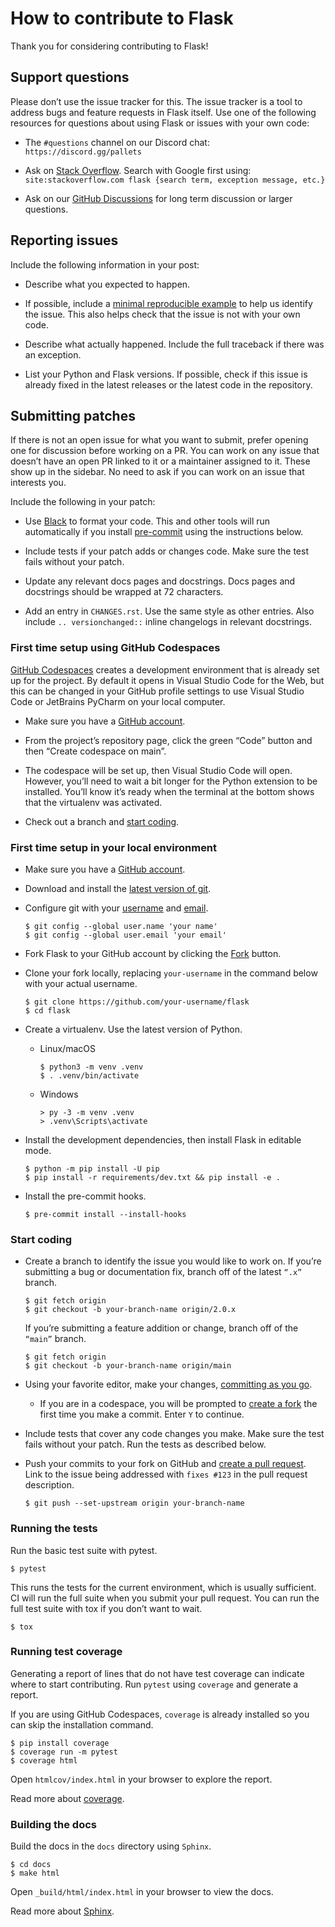 # How to contribute to Flask

Thank you for considering contributing to Flask!

## Support questions

Please don’t use the issue tracker for this. The issue tracker is a tool to address bugs and feature requests in Flask itself. Use one of the following resources for questions about using Flask or issues with your own code:

- The `#questions` channel on our Discord chat: `https://discord.gg/pallets`

- Ask on [Stack Overflow](https://stackoverflow.com/questions/tagged/flask?tab=Frequent). Search with Google first using: `site:stackoverflow.com flask {search term, exception message, etc.}`

- Ask on our [GitHub Discussions](https://github.com/pallets/flask/discussions) for long term discussion or larger questions.

## Reporting issues

Include the following information in your post:

- Describe what you expected to happen.

- If possible, include a [minimal reproducible example](https://stackoverflow.com/help/minimal-reproducible-example) to help us identify the issue. This also helps check that the issue is not with your own code.

- Describe what actually happened. Include the full traceback if there was an exception.

- List your Python and Flask versions. If possible, check if this issue is already fixed in the latest releases or the latest code in the repository.

## Submitting patches

If there is not an open issue for what you want to submit, prefer opening one for discussion before working on a PR. You can work on any issue that doesn’t have an open PR linked to it or a maintainer assigned to it. These show up in the sidebar. No need to ask if you can work on an issue that interests you.

Include the following in your patch:

- Use [Black](https://black.readthedocs.io/) to format your code. This and other tools will run automatically if you install [pre-commit](https://pre-commit.com/) using the instructions below.

- Include tests if your patch adds or changes code. Make sure the test fails without your patch.

- Update any relevant docs pages and docstrings. Docs pages and docstrings should be wrapped at 72 characters.

- Add an entry in `CHANGES.rst`. Use the same style as other entries. Also include `.. versionchanged::` inline changelogs in relevant docstrings.

### First time setup using GitHub Codespaces

[GitHub Codespaces](https://docs.github.com/en/codespaces) creates a development environment that is already set up for the project. By default it opens in Visual Studio Code for the Web, but this can be changed in your GitHub profile settings to use Visual Studio Code or JetBrains PyCharm on your local computer.

- Make sure you have a [GitHub account](https://github.com/join).

- From the project’s repository page, click the green “Code” button and then “Create codespace on main”.

- The codespace will be set up, then Visual Studio Code will open. However, you’ll need to wait a bit longer for the Python extension to be installed. You’ll know it’s ready when the terminal at the bottom shows that the virtualenv was activated.

- Check out a branch and [start coding](https://flask.palletsprojects.com/en/2.3.x/contributing/#start-coding).

### First time setup in your local environment

- Make sure you have a [GitHub account](https://github.com/join).

- Download and install the [latest version of git](https://git-scm.com/downloads).

- Configure git with your [username](https://docs.github.com/en/github/using-git/setting-your-username-in-git) and [email](https://docs.github.com/en/github/setting-up-and-managing-your-github-user-account/setting-your-commit-email-address).

    ```shell
    $ git config --global user.name 'your name'
    $ git config --global user.email 'your email'
    ```

- Fork Flask to your GitHub account by clicking the [Fork](https://github.com/pallets/flask/fork) button.

- Clone your fork locally, replacing `your-username` in the command below with your actual username.

    ```shell
    $ git clone https://github.com/your-username/flask
    $ cd flask
    ```

- Create a virtualenv. Use the latest version of Python.

    - Linux/macOS

        ```shell
        $ python3 -m venv .venv
        $ . .venv/bin/activate
        ```

    - Windows

        ```shell
        > py -3 -m venv .venv
        > .venv\Scripts\activate
        ```

- Install the development dependencies, then install Flask in editable mode.

    ```shell
    $ python -m pip install -U pip
    $ pip install -r requirements/dev.txt && pip install -e .
    ```

- Install the pre-commit hooks.

    ```shell
    $ pre-commit install --install-hooks
    ```

### Start coding

- Create a branch to identify the issue you would like to work on. If you’re submitting a bug or documentation fix, branch off of the latest `“.x”` branch.

    ```shell
    $ git fetch origin
    $ git checkout -b your-branch-name origin/2.0.x
    ```
    If you’re submitting a feature addition or change, branch off of the `“main”` branch.

    ```shell
    $ git fetch origin
    $ git checkout -b your-branch-name origin/main
    ```

- Using your favorite editor, make your changes, [committing as you go](https://afraid-to-commit.readthedocs.io/en/latest/git/commandlinegit.html#commit-your-changes).

    - If you are in a codespace, you will be prompted to [create a fork](https://docs.github.com/en/codespaces/developing-in-codespaces/using-source-control-in-your-codespace#about-automatic-forking) the first time you make a commit. Enter `Y` to continue.

- Include tests that cover any code changes you make. Make sure the test fails without your patch. Run the tests as described below.

- Push your commits to your fork on GitHub and [create a pull request](https://docs.github.com/en/github/collaborating-with-issues-and-pull-requests/creating-a-pull-request). Link to the issue being addressed with `fixes #123` in the pull request description.

    ```shell
    $ git push --set-upstream origin your-branch-name
    ```

### Running the tests

Run the basic test suite with pytest.

```shell
$ pytest
```

This runs the tests for the current environment, which is usually sufficient. CI will run the full suite when you submit your pull request. You can run the full test suite with tox if you don’t want to wait.

```shell
$ tox
```

### Running test coverage

Generating a report of lines that do not have test coverage can indicate where to start contributing. Run `pytest` using `coverage` and generate a report.

If you are using GitHub Codespaces, `coverage` is already installed so you can skip the installation command.

```shell
$ pip install coverage
$ coverage run -m pytest
$ coverage html
```

Open `htmlcov/index.html` in your browser to explore the report.

Read more about [coverage](https://coverage.readthedocs.io/).

### Building the docs

Build the docs in the `docs` directory using `Sphinx`.

```shell
$ cd docs
$ make html
```

Open `_build/html/index.html` in your browser to view the docs.

Read more about [Sphinx](https://www.sphinx-doc.org/en/stable/).
